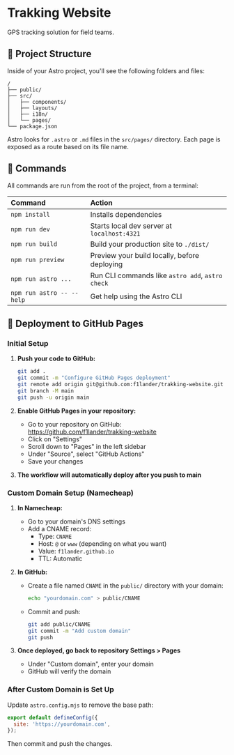 # Trakking Website

GPS tracking solution for field teams.

## 🚀 Project Structure

Inside of your Astro project, you'll see the following folders and files:

```text
/
├── public/
├── src/
│   ├── components/
│   ├── layouts/
│   ├── i18n/
│   └── pages/
└── package.json
```

Astro looks for `.astro` or `.md` files in the `src/pages/` directory. Each page is exposed as a route based on its file name.

## 🧞 Commands

All commands are run from the root of the project, from a terminal:

| Command                   | Action                                           |
| :------------------------ | :----------------------------------------------- |
| `npm install`             | Installs dependencies                            |
| `npm run dev`             | Starts local dev server at `localhost:4321`      |
| `npm run build`           | Build your production site to `./dist/`          |
| `npm run preview`         | Preview your build locally, before deploying     |
| `npm run astro ...`       | Run CLI commands like `astro add`, `astro check` |
| `npm run astro -- --help` | Get help using the Astro CLI                     |

## 🚀 Deployment to GitHub Pages

### Initial Setup

1. **Push your code to GitHub:**
   ```bash
   git add .
   git commit -m "Configure GitHub Pages deployment"
   git remote add origin git@github.com:f1lander/trakking-website.git
   git branch -M main
   git push -u origin main
   ```

2. **Enable GitHub Pages in your repository:**
   - Go to your repository on GitHub: https://github.com/f1lander/trakking-website
   - Click on "Settings"
   - Scroll down to "Pages" in the left sidebar
   - Under "Source", select "GitHub Actions"
   - Save your changes

3. **The workflow will automatically deploy after you push to main**

### Custom Domain Setup (Namecheap)

1. **In Namecheap:**
   - Go to your domain's DNS settings
   - Add a CNAME record:
     - Type: `CNAME`
     - Host: `@` or `www` (depending on what you want)
     - Value: `f1lander.github.io`
     - TTL: Automatic

2. **In GitHub:**
   - Create a file named `CNAME` in the `public/` directory with your domain:
     ```bash
     echo "yourdomain.com" > public/CNAME
     ```
   - Commit and push:
     ```bash
     git add public/CNAME
     git commit -m "Add custom domain"
     git push
     ```

3. **Once deployed, go back to repository Settings > Pages**
   - Under "Custom domain", enter your domain
   - GitHub will verify the domain

### After Custom Domain is Set Up

Update `astro.config.mjs` to remove the base path:

```javascript
export default defineConfig({
  site: 'https://yourdomain.com',
});
```

Then commit and push the changes.
